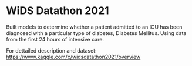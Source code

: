# WiDS Datathon 2021
Built models to determine whether a patient admitted to an ICU has been diagnosed with a particular type of diabetes, Diabetes Mellitus. Using data from the first 24 hours of intensive care.

For dettailed description and dataset: https://www.kaggle.com/c/widsdatathon2021/overview
